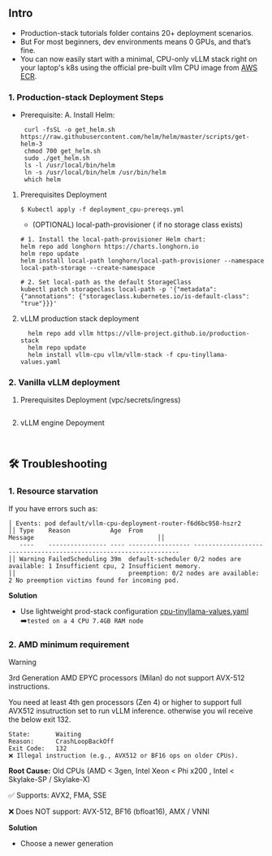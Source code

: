 ## Intro
- Production-stack tutorials folder contains 20+ deployment scenarios.
- But For most beginners, dev environments means 0 GPUs, and that’s fine.
- You can now easily start with a minimal, CPU-only vLLM stack right on your laptop's k8s using the official pre-built vllm CPU image from [AWS ECR](https://gallery.ecr.aws/q9t5s3a7/vllm-cpu-release-repo).

### 1. Production-stack Deployment Steps
- Prerequisite:
A. Install Helm:
   ```nginx
    curl -fsSL -o get_helm.sh https://raw.githubusercontent.com/helm/helm/master/scripts/get-helm-3
    chmod 700 get_helm.sh
    sudo ./get_helm.sh 
    ls -l /usr/local/bin/helm
    ln -s /usr/local/bin/helm /usr/bin/helm
    which helm
   ```

1. Prerequisites Deployment
   ```nginx
   $ Kubectl apply -f deployment_cpu-prereqs.yml
   ```
   - (OPTIONAL) local-path-provisioner ( if no storage class exists)
   ```nginx
   # 1. Install the local-path-provisioner Helm chart:
   helm repo add longhorn https://charts.longhorn.io
   helm repo update
   helm install local-path longhorn/local-path-provisioner --namespace local-path-storage --create-namespace

   # 2. Set local-path as the default StorageClass
   kubectl patch storageclass local-path -p '{"metadata": {"annotations": {"storageclass.kubernetes.io/is-default-class": "true"}}}'
   ```
3. vLLM production stack deployment
   ```nginx
     helm repo add vllm https://vllm-project.github.io/production-stack
     helm repo update
     helm install vllm-cpu vllm/vllm-stack -f cpu-tinyllama-values.yaml
   ```
### 2. Vanilla vLLM deployment
1. Prerequisites Deployment (vpc/secrets/ingress)
   ```nginx
   ```
3. vLLM engine Depoyment
   ```nginx
  
   ```
## 🛠️ Troubleshooting
### 1. Resource starvation
If you have errors such as:
```
│ Events: pod default/vllm-cpu-deployment-router-f6d6bc958-hszr2
││ Type    Reason           Age  From                                     Message                                  ││
   ----    ---------------- ---- ----------------- ------------------------------------------------------------------
││ Warning FailedScheduling 39m  default-scheduler 0/2 nodes are available: 1 Insufficient cpu, 2 Insufficient memory.
││                               preemption: 0/2 nodes are available: 2 No preemption victims found for incoming pod.
```
**Solution**
- Use lightweight prod-stack configuration [cpu-tinyllama-values.yaml](./cpu-tinyllama-values.yaml) ➡️`tested on a 4 CPU 7.4GB RAM node`
### 2. AMD minimum requirement
>[!warning]
> 3rd Generation AMD EPYC processors (Milan) do not support AVX-512 instructions.

 You need at least 4th gen processors (Zen 4) or higher to support full AVX512 insutruction set to run vLLM inference.
 otherwise you wil receive the below exit 132. 
 ```
 State:       Waiting
 Reason:      CrashLoopBackOff
 Exit Code:   132
❌ Illegal instruction (e.g., AVX512 or BF16 ops on older CPUs).
 ```
**Root Cause:**
Old CPUs (AMD < 3gen, Intel Xeon < Phi x200 , Intel < Skylake-SP / Skylake-X)

✅ Supports: AVX2, FMA, SSE

❌ Does NOT support: AVX-512, BF16 (bfloat16), AMX / VNNI


**Solution**
- Choose a newer generation 
